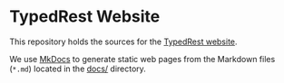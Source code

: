 # TypedRest Website

This repository holds the sources for the [TypedRest website](https://typedrest.net/).

We use [MkDocs](http://www.mkdocs.org/) to generate static web pages from the Markdown files (`*.md`) located in the [docs/](docs/) directory.
